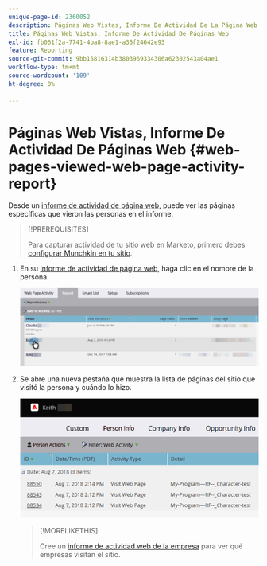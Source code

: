 ```yaml
---
unique-page-id: 2360052
description: Páginas Web Vistas, Informe De Actividad De La Página Web - Documentos De Marketo - Documentación Del Producto
title: Páginas Web Vistas, Informe De Actividad De Páginas Web
exl-id: fb061f2a-7741-4ba8-8ae1-a35f24642e93
feature: Reporting
source-git-commit: 9bb15816314b3803969334306a62302543a04ae1
workflow-type: tm+mt
source-wordcount: '109'
ht-degree: 0%

---
```


# Páginas Web Vistas, Informe De Actividad De Páginas Web {#web-pages-viewed-web-page-activity-report}

Desde un [informe de actividad de página web](/help/marketo/product-docs/reporting/basic-reporting/report-types/web-page-activity-report.md), puede ver las páginas específicas que vieron las personas en el informe.

>[!PREREQUISITES]
>
>Para capturar actividad de tu sitio web en Marketo, primero debes [configurar Munchkin en tu sitio](/help/marketo/product-docs/administration/additional-integrations/add-munchkin-tracking-code-to-your-website.md).

1. En su [informe de actividad de página web](/help/marketo/product-docs/reporting/basic-reporting/report-types/web-page-activity-report.md), haga clic en el nombre de la persona.

   ![](assets/web-pages-viewed-web-page-activity-report-1.png)

1. Se abre una nueva pestaña que muestra la lista de páginas del sitio que visitó la persona y cuándo lo hizo.

   ![](assets/web-pages-viewed-web-page-activity-report-2.png)

   >[!MORELIKETHIS]
   >
   >Cree un [informe de actividad web de la empresa](/help/marketo/product-docs/reporting/basic-reporting/report-types/company-web-activity-report.md) para ver qué empresas visitan el sitio.
